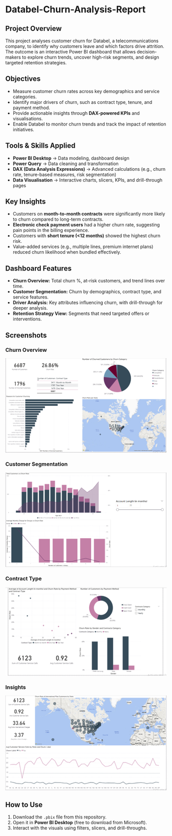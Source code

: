 # Databel-Churn-Analysis-Report

## Project Overview
This project analyses customer churn for Databel, a telecommunications company, to identify why customers leave and which factors drive attrition. The outcome is an interactive Power BI dashboard that allows decision-makers to explore churn trends, uncover high-risk segments, and design targeted retention strategies.

## Objectives
* Measure customer churn rates across key demographics and service categories.
* Identify major drivers of churn, such as contract type, tenure, and payment method.
* Provide actionable insights through **DAX-powered KPIs** and visualisations.
* Enable Databel to monitor churn trends and track the impact of retention initiatives.

## Tools & Skills Applied
* **Power BI Desktop** → Data modeling, dashboard design
* **Power Query** → Data cleaning and transformation
* **DAX (Data Analysis Expressions)** → Advanced calculations (e.g., churn rate, tenure-based measures, risk segmentation)
* **Data Visualisation** → Interactive charts, slicers, KPIs, and drill-through pages

## Key Insights
* Customers on **month-to-month contracts** were significantly more likely to churn compared to long-term contracts.
* **Electronic check payment users** had a higher churn rate, suggesting pain points in the billing experience.
* Customers with **short tenure (<12 months)** showed the highest churn risk.
* Value-added services (e.g., multiple lines, premium internet plans) reduced churn likelihood when bundled effectively.

## Dashboard Features
* **Churn Overview:** Total churn %, at-risk customers, and trend lines over time.
* **Customer Segmentation:** Churn by demographics, contract type, and service features.
* **Driver Analysis:** Key attributes influencing churn, with drill-through for deeper analysis.
* **Retention Strategy View:** Segments that need targeted offers or interventions.

## Screenshots

### Churn Overview
![Churn Overview](images/churn_overview.png)

### Customer Segmentation
![Customer Segmentation](images/customer_segmentation.png)

### Contract Type
![Contract Type](images/contract_type.png)

### Insights
![Insights](images/insights.png)

## How to Use
1. Download the `.pbix` file from this repository.
2. Open it in **Power BI Desktop** (free to download from Microsoft).
3. Interact with the visuals using filters, slicers, and drill-throughs.
